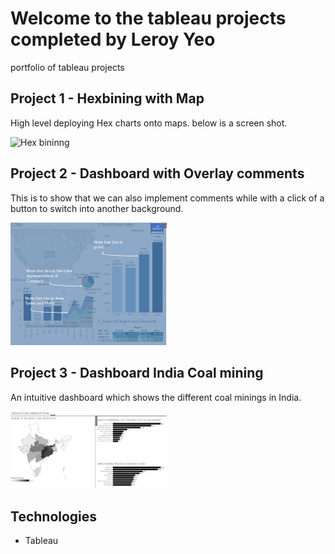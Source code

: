 # Welcome to the tableau projects completed by Leroy Yeo
portfolio of tableau projects

## Project 1 - Hexbining with Map 
High level deploying Hex charts onto maps. 
below is a screen shot.

<img alt="Hex bininng" src="project1/hexbin.PNG" width=250>

## Project 2 - Dashboard with Overlay comments
This is to show that we can also implement comments while with a click of a button to switch into another background.

<img alt="dashboardoverlay" src="project2/dashboardOverlay.PNG" width=250>

## Project 3 - Dashboard India Coal mining
An intuitive dashboard which shows the different coal minings in India.  

<img alt="coalmining" src="project3/Indiacoalmining.PNG" width=250>


## Technologies
* Tableau
